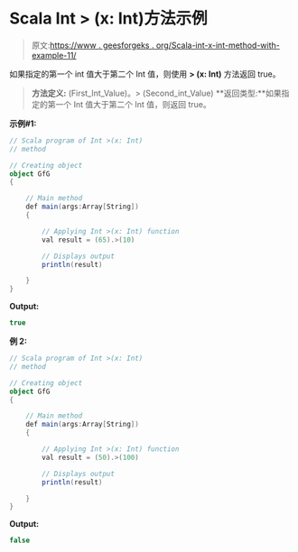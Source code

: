 # Scala Int > (x: Int)方法示例

> 原文:[https://www . geesforgeks . org/Scala-int-x-int-method-with-example-11/](https://www.geeksforgeeks.org/scala-int-x-int-method-with-example-11/)

如果指定的第一个 int 值大于第二个 Int 值，则使用 **> (x: Int)** 方法返回 true。

> **方法定义:** (First_Int_Value)。> (Second_int_Value)
> **返回类型:**如果指定的第一个 Int 值大于第二个 Int 值，则返回 true。

**示例#1:**

```scala
// Scala program of Int >(x: Int)
// method

// Creating object
object GfG
{ 

    // Main method
    def main(args:Array[String])
    {

        // Applying Int >(x: Int) function
        val result = (65).>(10)

        // Displays output
        println(result)

    }
} 
```

**Output:**

```scala
true

```

**例 2:**

```scala
// Scala program of Int >(x: Int)
// method

// Creating object
object GfG
{ 

    // Main method
    def main(args:Array[String])
    {

        // Applying Int >(x: Int) function
        val result = (50).>(100)

        // Displays output
        println(result)

    }
}  
```

**Output:**

```scala
false

```